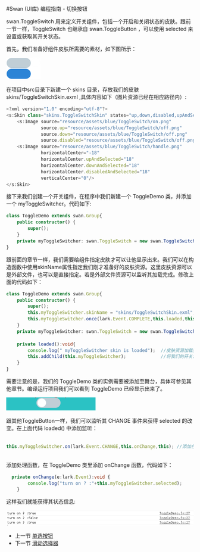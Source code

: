 #Swan (UI库) 编程指南 - 切换按钮

swan.ToggleSwitch 用来定义开关组件，包括一个开启和关闭状态的皮肤。跟前一节一样，ToggleSwitch 也继承自 swan.ToggleButton ，可以使用 selected 来设置或获取其开关状态。

首先，我们准备好组件皮肤所需要的素材，如下图所示：

![](image/7-6-toggle-skin.png)

在项目中src目录下新建一个 skins 目录，存放我们的皮肤 skins/ToggleSwitchSkin.exml ,具体内容如下（图片资源已经在相应路径内）:

``` TypeScript
<?xml version="1.0" encoding="utf-8"?>
<s:Skin class="skins.ToggleSwitchSkin" states="up,down,disabled,upAndSelected,downAndSelected,disabledAndSelected" xmlns:s="http://ns.egret.com/swan">
    <s:Image source="resource/assets/blue/ToggleSwitch/on.png"
             source.up="resource/assets/blue/ToggleSwitch/off.png"
             source.down="resource/assets/blue/ToggleSwitch/off.png"
             source.disabled="resource/assets/blue/ToggleSwitch/off.png"/>
    <s:Image source="resource/assets/blue/ToggleSwitch/handle.png"
             horizontalCenter="-18"
             horizontalCenter.upAndSelected="18"
             horizontalCenter.downAndSelected="18"
             horizontalCenter.disabledAndSelected="18"
             verticalCenter="0"/>
</s:Skin>
```

接下来我们创建一个开关组件，在程序中我们新建一个 ToggleDemo 类，并添加一个 myToggleSwitcher。代码如下:

``` TypeScript
class ToggleDemo extends swan.Group{
    public constructor() {
        super();
    }
    private myToggleSwitcher: swan.ToggleSwitch = new swan.ToggleSwitch(); //新建一个开关
}
```
跟前面的章节一样，我们需要给组件指定皮肤才可以让他显示出来。我们可以在构造函数中使用skinName属性指定我们刚才准备好的皮肤资源。这里皮肤资源可以是外部文件，也可以是直接指定。若是外部文件资源可以监听其加载完成。修改上面的代码如下：

``` TypeScript
class ToggleDemo extends swan.Group{
    public constructor() {
        super();
        this.myToggleSwitcher.skinName = "skins/ToggleSwitchSkin.exml";  //加载上面的皮肤资源
        this.myToggleSwitcher.once(lark.Event.COMPLETE,this.loaded,this); //监听其加载完成s
    }
    private myToggleSwitcher: swan.ToggleSwitch = new swan.ToggleSwitch();

    private loaded():void{
        console.log(" myToggleSwitcher skin is loaded");  //皮肤资源加载完成 
        this.addChild(this.myToggleSwitcher);             //将我们的开关添加到显示列表中
    }
}
```

需要注意的是，我们的 ToggleDemo 类的实例需要被添加至舞台，具体可参见其他章节。编译运行项目我们可以看到 ToggleDemo 已经显示出来了。

![](image/7-6-toggle-1.png)

跟其他ToggleButton一样，我们可以监听其 CHANGE 事件来获得 selected 的改变。在上面代码 loaded() 中添加监听：

``` TypeScript

this.myToggleSwitcher.on(lark.Event.CHANGE,this.onChange,this); //添加在loaded当中
 
```

添加处理函数，在 ToggleDemo 类里添加 onChange 函数，代码如下：

``` TypeScript
  private onChange(e:lark.Event):void {
        console.log("turn on ? :"+this.myToggleSwitcher.selected);
    }
```

这样我们就能获得其状态信息:

![](image/7-6-toggle-2.png)

* 上一节 [单选按钮](7-5-radiobutton.md)
* 下一节 [滑动选择器](7-7-slider.md)
